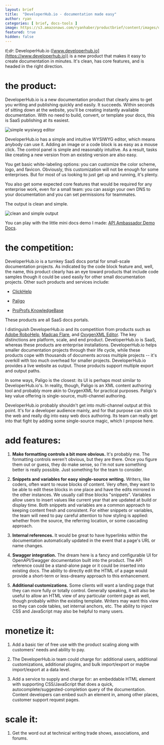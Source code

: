 ```yaml
---
layout: brief
title:  "DeveloperHub.io - documentation made easy"
author: ryan
categories: [ brief, docs-tools ]
image: https://s3.amazonaws.com/ryanhaber/productbrief/content/images/developerhub-output.png
featured: true
hidden: false
---
```


*tl;dr*: DeveloperHub.io ([www.developerhub.io](https://www.developerhub.io)) is a new product that makes it easy to create documentation in minutes. It's clean, has core features, and is headed in the right direction.

# the product:

DeveloperHub.io is a new documentation product that clearly aims to get you writing and publishing quickly and easily. It succeeds. Within seconds of sitting down at the website, you'll be creating instantly available documentation. With no need to build, convert, or template your docs, this is SaaS publishing at its easiest.

![simple wysiwyg editor](https://s3.amazonaws.com/ryanhaber/productbrief/content/images/developerhub-wysiwyg.png)

DeveloperHub.io has a simple and intuitive WYSIWYG editor, which means anybody can use it. Adding an image or a code block is as easy as a mouse click. The control panel is simple and reasonably intuitive. As a result, tasks like creating a new version from an existing version are also easy.

You get basic white-labeling options: you can customize the color scheme, logo, and favicon. Obviously, this customization will not be enough for some enterprises. But for most of us looking to just get up and running, it's plenty.

You also get some expected core features that would be required for any enterprise work, even for a small team: you can assign your own DNS to your documentation and you can set permissions for teammates.

The output is clean and simple.

![clean and simple output](https://s3.amazonaws.com/ryanhaber/productbrief/content/images/developerhub-output-page.png)

You can play with the little mini docs demo I made: [API Ambassador Demo Docs](https://api-ambassador.developerhub.io/v1.1/api-ambassador/getting-started).

# the competition:

DeveloperHub.io is a turnkey SaaS docs portal for small-scale documentation projects. As indicated by the code block feature and, well, the name, this product clearly has an eye toward products that include code samples though it could be used easily for other small documentation projects. Other such products and services include:

* [ClickHelp](https://clickhelp.com/)

* [Paligo](https://paligo.net/)

* [ProProfs KnowledgeBase](https://www.proprofs.com/knowledgebase/)

These products are all SaaS docs portals.

I distinguish DeveloperHub.io and its competition from products such as [Adobe RoboHelp](https://www.adobe.com/products/robohelp.html), [Madcap Flare](https://www.madcapsoftware.com/products/flare/), and [OxygenXML Editor](https://www.oxygenxml.com/doc/versions/20.1/ug-editor/). The key distinctions are platform, scale, and end product. DeveloperHub.io is SaaS, whereas these products are enterprise installations. DeveloperHub.io helps smaller documentation projects through their life cycle, while these products cope with thousands of documents across multiple projects -- it's overkill with too much overhead for smaller projects. DeveloperHub.io provides a live website as output. Those products support multiple export and output paths.

In some ways, Paligo is the closest: its UI is perhaps most similar to DeveloperHub.io's. In reality, though, Paligo is an XML content authoring tool and probably more akin to OxygenXML for practical purposes. Paligo's key value offering is single-source, multi-channel authoring.

DeveloperHub.io probably shouldn't get into multi-channel output at this point. It's for a developer audience mainly, and for that purpose can stick to the web and really dig into easy web docs authoring. Its team can really get into that fight by adding some single-source magic, which I propose here. 

# add features:

1. **Make formatting controls a bit more obvious.** It's probably me. The formatting controls weren't obvious, but they are there. Once you figure them out or guess, they do make sense, so I'm not sure something better is really possible. Just something for the team to consider.

1. **Snippets and variables for easy single-source writing.** Writers, like coders, often want to reuse blocks of content. Very often, they want to be able to edit these blocks in one place and have the edits mirrored in the other instances. We usually call thse blocks "snippets". Variables allow users to insert values like current year that are updated at build or display time. Both snippets and variables are a common approach to keeping content fresh and consistent. For either snippets or variables, the team will need to pay careful attention to how styling is applied: whether from the source, the referring location, or some cascading approach. 

1. **Internal references.** It would be great to have hyperlinks within the documentation automatically updated in the event that a page's URL or name changes.

1. **Swagger integration.** The dream here is a fancy and configurable UI for OpenAPI/Swagger documentation built into the product. The API reference could be a stand-alone page or it could be inserted into existing docs. The ability to directly edit the HTML of a page would provide a short-term or less-dreamy approach to this enhancement.

1. **Additional customizations.** Some clients will want a landing page that they can more fully or totally control. Generally speaking, it will also be useful to allow an HTML view of any particular content page as well, though probably within the existing template. Writers may want this view so they can code tables, set internal anchors, etc. The ability to inject CSS and JavaScript may also be helpful to many users.

# monetize it:

1. Add a basic tier of free use with the product scaling along with customers' needs and ability to pay.

1. The DeveloperHub.io team could charge for: additional users, additional customizations, additional plugins, and bulk import/export or maybe import/export at a data level.

1. Add a service to supply and charge for: an embeddable HTML element with supporting CSS/JavaScript that does a quick, autocomplete/suggested-completion query of the documentation. Content developers can embed such an element in, among other places, customer support request pages.

# scale it:

1. Get the word out at technical writing trade shows, associations, and forums.